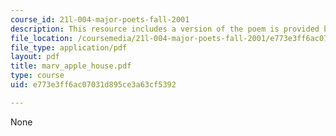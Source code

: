 ```yaml
---
course_id: 21l-004-major-poets-fall-2001
description: This resource includes a version of the poem is provided by Andrew Marvell.
file_location: /coursemedia/21l-004-major-poets-fall-2001/e773e3ff6ac07031d895ce3a63cf5392_marv_apple_house.pdf
file_type: application/pdf
layout: pdf
title: marv_apple_house.pdf
type: course
uid: e773e3ff6ac07031d895ce3a63cf5392

---
```

None